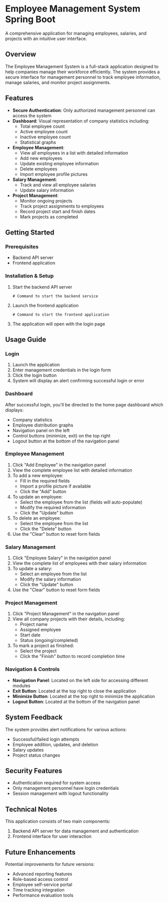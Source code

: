 # Employee Management System Spring Boot

A comprehensive application for managing employees, salaries, and projects with an intuitive user interface.

## Overview

The Employee Management System is a full-stack application designed to help companies manage their workforce efficiently. The system provides a secure interface for management personnel to track employee information, manage salaries, and monitor project assignments.

## Features

- **Secure Authentication**: Only authorized management personnel can access the system
- **Dashboard**: Visual representation of company statistics including:
  - Total employee count
  - Active employee count
  - Inactive employee count
  - Statistical graphs
- **Employee Management**:
  - View all employees in a list with detailed information
  - Add new employees
  - Update existing employee information
  - Delete employees
  - Import employee profile pictures
- **Salary Management**:
  - Track and view all employee salaries
  - Update salary information
- **Project Management**:
  - Monitor ongoing projects
  - Track project assignments to employees
  - Record project start and finish dates
  - Mark projects as completed

## Getting Started

### Prerequisites

- Backend API server
- Frontend application

### Installation & Setup

1. Start the backend API server
   ```
   # Command to start the backend service
   ```

2. Launch the frontend application
   ```
   # Command to start the frontend application
   ```

3. The application will open with the login page

## Usage Guide

### Login

1. Launch the application
2. Enter management credentials in the login form
3. Click the login button
4. System will display an alert confirming successful login or error

### Dashboard

After successful login, you'll be directed to the home page dashboard which displays:
- Company statistics
- Employee distribution graphs
- Navigation panel on the left
- Control buttons (minimize, exit) on the top right
- Logout button at the bottom of the navigation panel

### Employee Management

1. Click "Add Employee" in the navigation panel
2. View the complete employee list with detailed information
3. To add a new employee:
   - Fill in the required fields
   - Import a profile picture if available
   - Click the "Add" button
4. To update an employee:
   - Select the employee from the list (fields will auto-populate)
   - Modify the required information
   - Click the "Update" button
5. To delete an employee:
   - Select the employee from the list
   - Click the "Delete" button
6. Use the "Clear" button to reset form fields

### Salary Management

1. Click "Employee Salary" in the navigation panel
2. View the complete list of employees with their salary information
3. To update a salary:
   - Select an employee from the list
   - Modify the salary information
   - Click the "Update" button
4. Use the "Clear" button to reset form fields

### Project Management

1. Click "Project Management" in the navigation panel
2. View all company projects with their details, including:
   - Project name
   - Assigned employee
   - Start date
   - Status (ongoing/completed)
3. To mark a project as finished:
   - Select the project
   - Click the "Finish" button to record completion time

### Navigation & Controls

- **Navigation Panel**: Located on the left side for accessing different modules
- **Exit Button**: Located at the top right to close the application
- **Minimize Button**: Located at the top right to minimize the application
- **Logout Button**: Located at the bottom of the navigation panel

## System Feedback

The system provides alert notifications for various actions:
- Successful/failed login attempts
- Employee addition, updates, and deletion
- Salary updates
- Project status changes

## Security Features

- Authentication required for system access
- Only management personnel have login credentials
- Session management with logout functionality

## Technical Notes

This application consists of two main components:
1. Backend API server for data management and authentication
2. Frontend interface for user interaction

## Future Enhancements

Potential improvements for future versions:
- Advanced reporting features
- Role-based access control
- Employee self-service portal
- Time tracking integration
- Performance evaluation tools
